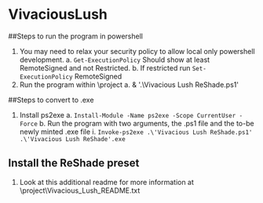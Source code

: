 # VivaciousLush

##Steps to run the program in powershell

1. You may need to relax your security policy to allow local only powershell development.
	a. `Get-ExecutionPolicy` Should show at least RemoteSigned and not Restricted.
	b. If restricted run `Set-ExecutionPolicy` RemoteSigned
2. Run the program within \project
	a. & '.\Vivacious Lush ReShade.ps1'
	
##Steps to convert to .exe
1. Install ps2exe
	a. `Install-Module -Name ps2exe -Scope CurrentUser -Force`
	b. Run the program with two arguments, the .ps1 file and the to-be newly minted .exe file
		i. `Invoke-ps2exe .\'Vivacious Lush ReShade.ps1' .\'Vivacious Lush ReShade'.exe`
		
## Install the ReShade preset
1. Look at this additional readme for more information at \project\Vivacious_Lush_README.txt